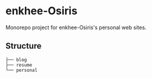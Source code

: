 # enkhee-Osiris

Monorepo project for enkhee-Osiris's personal web sites.

## Structure

```text
├── blog
├── resume
└── personal
```
